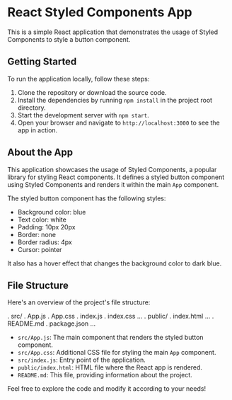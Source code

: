 # React Styled Components App

This is a simple React application that demonstrates the usage of Styled Components to style a button component.

## Getting Started

To run the application locally, follow these steps:

1. Clone the repository or download the source code.
2. Install the dependencies by running `npm install` in the project root directory.
3. Start the development server with `npm start`.
4. Open your browser and navigate to `http://localhost:3000` to see the app in action.

## About the App

This application showcases the usage of Styled Components, a popular library for styling React components. It defines a styled button component using Styled Components and renders it within the main `App` component.

The styled button component has the following styles:

- Background color: blue
- Text color: white
- Padding: 10px 20px
- Border: none
- Border radius: 4px
- Cursor: pointer

It also has a hover effect that changes the background color to dark blue.

## File Structure

Here's an overview of the project's file structure:

. src/
. App.js
. App.css
. index.js
. index.css
...
. public/
. index.html
...
. README.md
. package.json
...


- `src/App.js`: The main component that renders the styled button component.
- `src/App.css`: Additional CSS file for styling the main `App` component.
- `src/index.js`: Entry point of the application.
- `public/index.html`: HTML file where the React app is rendered.
- `README.md`: This file, providing information about the project.

Feel free to explore the code and modify it according to your needs!

